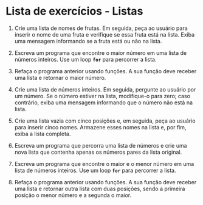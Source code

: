 # Lista de exercícios - Listas

1. Crie uma lista de nomes de frutas. Em seguida, peça ao usuário para inserir o nome de uma fruta e verifique se essa fruta está na lista. Exiba uma mensagem informando se a fruta está ou não na lista.

2. Escreva um programa que encontre o maior número em uma lista de números inteiros. Use um loop **`for`** para percorrer a lista.

3. Refaça o programa anterior usando funções. A sua função deve receber uma lista e retornar o maior número.

4. Crie uma lista de números inteiros. Em seguida, pergunte ao usuário por um número. Se o número estiver na lista, modifique-o para zero; caso contrário, exiba uma mensagem informando que o número não está na lista.

5. Crie uma lista vazia com cinco posições e, em seguida, peça ao usuário para inserir cinco nomes. Armazene esses nomes na lista e, por fim, exiba a lista completa.

6. Escreva um programa que percorra uma lista de números e crie uma nova lista que contenha apenas os números pares da lista original.

7. Escreva um programa que encontre o maior e o menor número em uma lista de números inteiros. Use um loop **`for`** para percorrer a lista.

8. Refaça o programa anterior usando funções. A sua função deve receber uma lista e retornar outra lista com duas posições, sendo a primeira posição o menor número e a segunda o maior.